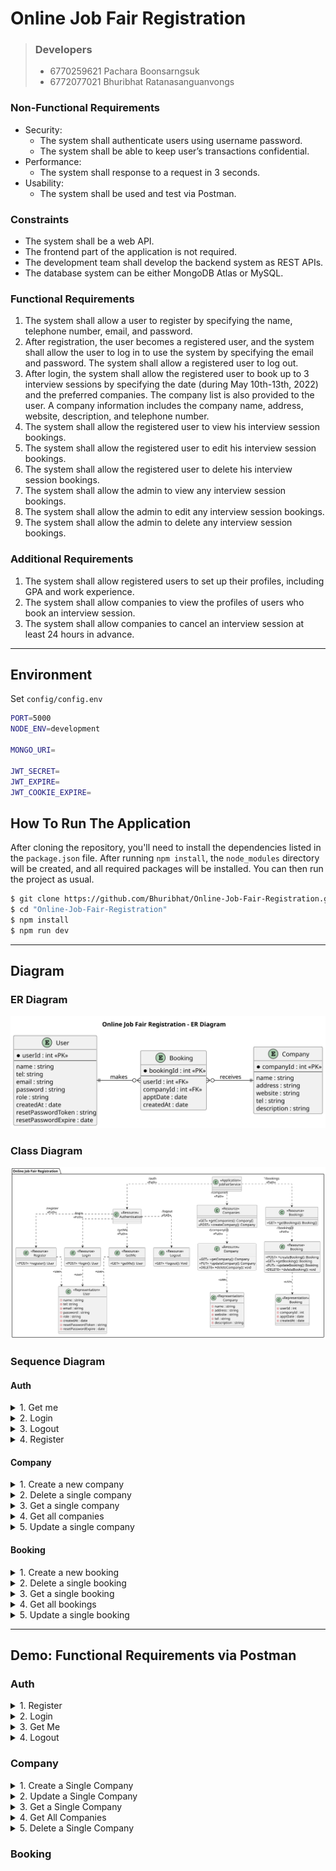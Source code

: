 # Online Job Fair Registration

> ### Developers
>
> - 6770259621 Pachara Boonsarngsuk 
> - 6772077021 Bhuribhat Ratanasanguanvongs

### Non-Functional Requirements

- Security:
    - The system shall authenticate users using username password.
    - The system shall be able to keep user’s transactions confidential.
- Performance:
    - The system shall response to a request in 3 seconds.
- Usability:
    - The system shall be used and test via Postman.

### Constraints

- The system shall be a web API.
- The frontend part of the application is not required.
- The development team shall develop the backend system as REST APIs.
- The database system can be either MongoDB Atlas or MySQL.

### Functional Requirements

1. The system shall allow a user to register by specifying the name, telephone number, email, and password.
2. After registration, the user becomes a registered user, and the system shall allow the user to log in to use the system by specifying the email and password. The system shall allow a registered user to log out.
3. After login, the system shall allow the registered user to book up to 3 interview sessions by specifying the date (during May 10th-13th, 2022) and the preferred companies. The company list is also provided to the user. A company information includes the company name, address, website, description, and telephone number.
4. The system shall allow the registered user to view his interview session bookings.
5. The system shall allow the registered user to edit his interview session bookings.
6. The system shall allow the registered user to delete his interview session bookings.
7. The system shall allow the admin to view any interview session bookings.
8. The system shall allow the admin to edit any interview session bookings.
9. The system shall allow the admin to delete any interview session bookings.

### Additional Requirements

1. The system shall allow registered users to set up their profiles, including GPA and work experience.
2. The system shall allow companies to view the profiles of users who book an interview session.
3. The system shall allow companies to cancel an interview session at least 24 hours in advance.

---

## Environment

Set `config/config.env`

```bash
PORT=5000
NODE_ENV=development

MONGO_URI=

JWT_SECRET=
JWT_EXPIRE=
JWT_COOKIE_EXPIRE=
```

## How To Run The Application

After cloning the repository, you'll need to install the dependencies listed in the `package.json` file. After running `npm install`, the `node_modules` directory will be created, and all required packages will be installed. You can then run the project as usual.

```bash
$ git clone https://github.com/Bhuribhat/Online-Job-Fair-Registration.git
$ cd "Online-Job-Fair-Registration"
$ npm install
$ npm run dev
```

---

## Diagram

### ER Diagram

![ER Diagram](./assets/UML/ERDiagram/erdiagram.svg)

### Class Diagram

![Class Diagram](./assets/UML/CLassDiagram/classdiagram.svg)

### Sequence Diagram

<h4>Auth</h4>

<details><summary>1. Get me</summary>

![GetMe](./assets/UML/SequenceDiagram/Auth/Get%20Me%20(GET).svg)

</details>

<details><summary>2. Login</summary>

![Login](./assets/UML/SequenceDiagram/Auth/Login%20(POST).svg)

</details>

<details><summary>3. Logout</summary>

![Logout](./assets/UML/SequenceDiagram/Auth/Logout%20(GET).svg)

</details>

<details><summary>4. Register</summary>

![Register](./assets/UML/SequenceDiagram/Auth/Register%20(POST).svg)

</details>

<h4>Company</h4>

<details><summary>1. Create a new company</summary>

![Create a new company](./assets/UML/SequenceDiagram/Company/Manage%20Company%20(POST).svg)

</details>

<details><summary>2. Delete a single company</summary>

![Delete a single company](./assets/UML/SequenceDiagram/Company/Manage%20Company%20(DELETE).svg)

</details>

<details><summary>3. Get a single company</summary>

![Get a single company](./assets/UML/SequenceDiagram/Company/Manage%20Company%20(GET%20ONE).svg)

</details>

<details><summary>4. Get all companies</summary>

![Get all companies](./assets/UML/SequenceDiagram/Company/Manage%20Company%20(GET%20ALL).svg)

</details>

<details><summary>5. Update a single company</summary>

![Update a single company](./assets/UML/SequenceDiagram/Company/Manage%20Company%20(PUT).svg)

</details>

<h4>Booking</h4>

<details><summary>1. Create a new booking</summary>

![Create a single booking](./assets/UML/SequenceDiagram/Booking/Manage%20Booking%20(POST).svg)

</details>

<details><summary>2. Delete a single booking</summary>

![Delete a single booking](./assets/UML/SequenceDiagram/Booking/Manage%20Booking%20(DELETE).svg)

</details>

<details><summary>3. Get a single booking</summary>

![Get a single booking](./assets/UML/SequenceDiagram/Booking/Manage%20Booking%20(GET%20ONE).svg)

</details>

<details><summary>4. Get all bookings</summary>

![Get all bookings](./assets/UML/SequenceDiagram/Booking/Manage%20Booking%20(GET%20ALL).svg)

</details>

<details><summary>5. Update a single booking</summary>

![Update a single booking](./assets/UML/SequenceDiagram/Booking/Manage%20Booking%20(PUT).svg)

</details>

---

## __Demo:__ Functional Requirements via Postman

### Auth

<details><summary>1. Register</summary>

![User Register](./assets/TestFunction/user/register.png)

</details>

<details><summary>2. Login</summary>

![User Login](./assets/TestFunction/user/login.png)

</details>

<details><summary>3. Get Me</summary>

![User Get Me](./assets/TestFunction/user/getme.png)

</details>

<details><summary>4. Logout</summary>

![User Logout](./assets/TestFunction/user/logout.png)

</details>

### Company

<!-- TODO -->
<details><summary>1. Create a Single Company</summary>

![Create a Single Company](./assets/TestFunction/user/create_company.png)

</details>

<details><summary>2. Update a Single Company</summary>

![Update a Single Company](./assets/TestFunction/user/update_company.png)

</details>

<details><summary>3. Get a Single Company</summary>

![Get a Single Company](./assets/TestFunction/user/get_company.png)

</details>

<details><summary>4. Get All Companies</summary>

![Get All Companies](./assets/TestFunction/user/get_companies.png)

</details>

<details><summary>5. Delete a Single Company</summary>

![Delete a Single Company](./assets/TestFunction/user/delete_company.png)

</details>

### Booking

<!-- TODO -->